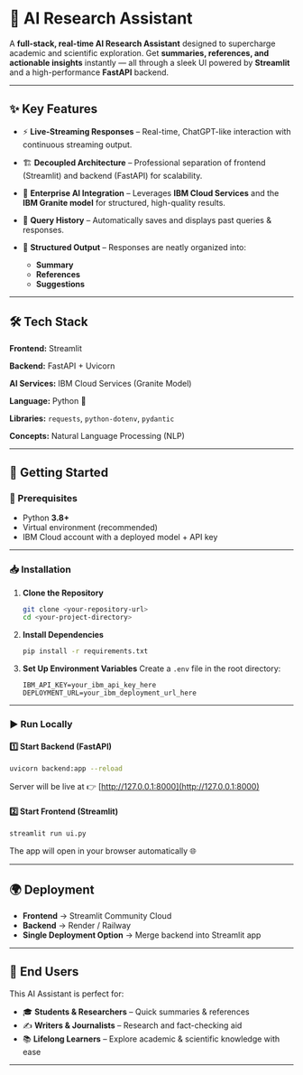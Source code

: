 
# 🧠 AI Research Assistant

A **full-stack, real-time AI Research Assistant** designed to supercharge academic and scientific exploration.
Get **summaries, references, and actionable insights** instantly — all through a sleek UI powered by **Streamlit** and a high-performance **FastAPI** backend.

---

## ✨ Key Features

* ⚡ **Live-Streaming Responses** – Real-time, ChatGPT-like interaction with continuous streaming output.
* 🏗️ **Decoupled Architecture** – Professional separation of frontend (Streamlit) and backend (FastAPI) for scalability.
* 🤖 **Enterprise AI Integration** – Leverages **IBM Cloud Services** and the **IBM Granite model** for structured, high-quality results.
* 📝 **Query History** – Automatically saves and displays past queries & responses.
* 📑 **Structured Output** – Responses are neatly organized into:

  * **Summary**
  * **References**
  * **Suggestions**

---

## 🛠️ Tech Stack

**Frontend:** Streamlit

**Backend:** FastAPI + Uvicorn

**AI Services:** IBM Cloud Services (Granite Model)

**Language:** Python 🐍

**Libraries:** `requests`, `python-dotenv`, `pydantic`

**Concepts:** Natural Language Processing (NLP)

---

## 🚀 Getting Started

### 🔧 Prerequisites

* Python **3.8+**
* Virtual environment (recommended)
* IBM Cloud account with a deployed model + API key

---

### 📥 Installation

1. **Clone the Repository**

   ```bash
   git clone <your-repository-url>
   cd <your-project-directory>
   ```

2. **Install Dependencies**

   ```bash
   pip install -r requirements.txt
   ```

3. **Set Up Environment Variables**
   Create a `.env` file in the root directory:

   ```env
   IBM_API_KEY=your_ibm_api_key_here
   DEPLOYMENT_URL=your_ibm_deployment_url_here
   ```

---

### ▶️ Run Locally

#### 1️⃣ Start Backend (FastAPI)

```bash
uvicorn backend:app --reload
```

Server will be live at 👉 [http://127.0.0.1:8000](http://127.0.0.1:8000)

#### 2️⃣ Start Frontend (Streamlit)

```bash
streamlit run ui.py
```

The app will open in your browser automatically 🌐

---

## 🌍 Deployment

* **Frontend** → Streamlit Community Cloud
* **Backend** → Render / Railway
* **Single Deployment Option** → Merge backend into Streamlit app

---

## 👥 End Users

This AI Assistant is perfect for:

* 🎓 **Students & Researchers** – Quick summaries & references
* ✍️ **Writers & Journalists** – Research and fact-checking aid
* 📚 **Lifelong Learners** – Explore academic & scientific knowledge with ease

---

